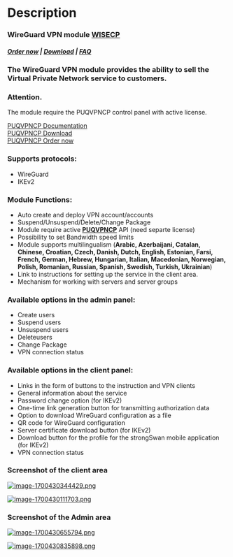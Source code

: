 # Description

### WireGuard VPN module **[WISECP](https://puqcloud.com/link.php?id=78)** 

##### [Order now](https://puqcloud.com/index.php?rp=/store/wisecp-module-wireguard-vpn) | [Download](https://download.puqcloud.com/WISECP/Product/PUQ_WISECP-WireGuard-VPN/) | [FAQ](https://faq.puqcloud.com/)

### The WireGuard VPN module provides the ability to sell the Virtual Private Network service to customers.

### Attention.  
The module require the PUQVPNCP control panel with active license.   
  
[PUQVPNCP Documentation](https://doc.puq.info/books/puqvpncp/page/description)  
[PUQVPNCP Download](https://download.puqcloud.com/cp/puqvpncp/)  
[PUQVPNCP Order now](https://panel.puqcloud.com/index.php?rp=/store/puqvpn)

  

### Supports protocols:

- WireGuard
- IKEv2

### Module Functions:

- Auto create and deploy VPN account/accounts
- Suspend/Unsuspend/Delete/Change Package
- Module require active **[PUQVPNCP](https://doc.puq.info/books/puqvpncp/page/description)** API (need separte license)
- Possibility to set Bandwidth speed limits
- Module supports multilingualism (**Arabic, Azerbaijani, Catalan, Chinese, Croatian, Czech, Danish, Dutch, English, Estonian, Farsi, French, German, Hebrew, Hungarian, Italian, Macedonian, Norwegian, Polish, Romanian, Russian, Spanish, Swedish, Turkish, Ukrainian**)
- Link to instructions for setting up the service in the client area.
- Mechanism for working with servers and server groups

### Available options in the admin panel:

- Create users
- Suspend users
- Unsuspend users
- Deleteusers
- Change Package
- VPN connection status

### Available options in the client panel:

- Links in the form of buttons to the instruction and VPN clients
- General information about the service
- Password change option (for IKEv2)
- One-time link generation button for transmitting authorization data
- Option to download WireGuard configuration as a file
- QR code for WireGuard configuration
- Server certificate download button (for IKEv2)
- Download button for the profile for the strongSwan mobile application (for IKEv2)
- VPN connection status

### Screenshot of the client area

[![image-1700430344429.png](https://doc.puq.info/uploads/images/gallery/2023-11/scaled-1680-/image-1700430344429.png)](https://doc.puq.info/uploads/images/gallery/2023-11/image-1700430344429.png)

[![image-1700430111703.png](https://doc.puq.info/uploads/images/gallery/2023-11/scaled-1680-/image-1700430111703.png)](https://doc.puq.info/uploads/images/gallery/2023-11/image-1700430111703.png)

### Screenshot of the Admin area

[![image-1700430655794.png](https://doc.puq.info/uploads/images/gallery/2023-11/scaled-1680-/image-1700430655794.png)](https://doc.puq.info/uploads/images/gallery/2023-11/image-1700430655794.png)

[![image-1700430835898.png](https://doc.puq.info/uploads/images/gallery/2023-11/scaled-1680-/image-1700430835898.png)](https://doc.puq.info/uploads/images/gallery/2023-11/image-1700430835898.png)
